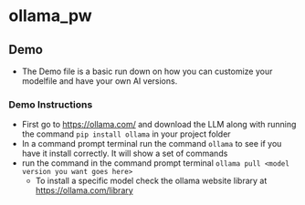 # ollama_pw

## Demo
- The Demo file is a basic run down on how you can customize your modelfile and have your own AI versions.

### Demo Instructions
- First go to https://ollama.com/ and download the LLM along with running the command `pip install ollama` in your project folder
- In a command prompt terminal run the command `ollama` to see if you have it install correctly. It will show a set of commands
- run the command in the command prompt terminal `ollama pull <model version you want goes here>`
    - To install a specific model check the ollama website library at https://ollama.com/library

